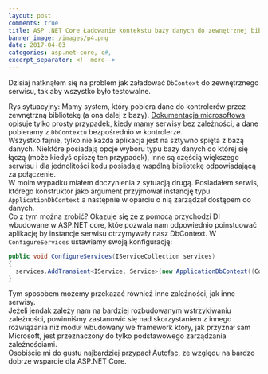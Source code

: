 ```yaml
---
layout: post
comments: true
title: ASP .NET Core Ładowanie kontekstu bazy danych do zewnętrznej biblioteki (EF6)
banner_image: /images/p4.png
date: 2017-04-03
categories: asp.net-core, c#,
excerpt_separator: <!--more-->
---
```

Dzisiaj natknąłem się na problem jak załadować `DbContext` do zewnętrznego serwisu, tak aby wszystko było testowalne. 
  
<!--more-->
Rys sytuacyjny: Mamy system, który pobiera dane do kontrolerów przez zewnętrzną bibliotekę (a ona dalej z bazy). [Dokumentacja microsoftowa](https://docs.microsoft.com/en-us/aspnet/core/fundamentals/dependency-injection) opisuje tylko prosty przypadek, kiedy mamy serwisy bez zależności, a dane pobieramy z `DbContextu` bezpośrednio w kontrolerze.  
Wszystko fajnie, tylko nie każda aplikacja jest na sztywno spięta z bazą danych. Niektóre posiadają opcje wyboru typu bazy danych do której się łączą (może kiedyś opiszę ten przypadek), inne są częścią większego serwisu i dla jednolitości kodu posiadają wspólną bibliotekę odpowiadającą za połączenie.  
W moim wypadku miałem doczynienia z sytuacją drugą. Posiadałem serwis, którego konstruktor jako argument przyjmował instancję typu `ApplicationDbContext` a następnie w oparciu o nią zarządzał dostępem do danych.  
Co z tym można zrobić? Okazuje się że z pomocą przychodzi DI wbudowane w ASP.NET core, któe pozwala nam odpowiednio poinstuować aplikację by instancje serwisu otrzymywały nasz DbContext.
W `ConfigureServices` ustawiamy swoją konfigurację:

```c#
public void ConfigureServices(IServiceCollection services)
{
  services.AddTransient<IService, Service>(new ApplicationDbContext((Configuration.GetConnectionString("ConnectionString")));
}
```  

Tym sposobem możemy przekazać również inne zależności, jak inne serwisy.  
Jeżeli jendak zależy nam na bardziej rozbudowanym wstrzykiwaniu zależności, powinniśmy zastanowić się nad skorzystaniem z innego rozwiązania niż moduł wbudowany we framework który, jak przyznał sam Microsoft, jest przeznaczony do tylko podstawowego zarządzania zależnościami.  
Osobiście mi do gustu najbardziej przypadł [Autofac](https://autofac.org), ze względu na bardzo dobrze wsparcie dla ASP.NET Core.